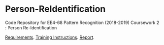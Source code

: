 # Person-ReIdentification

Code Repository for EE4-68 Pattern Recognition (2018-2019) Coursework 2 : Person Re-Identification

[Requirements](https://github.com/RVS97/Person-ReIdentification/blob/master/Requirements.pdf).
[Training Instructions](https://github.com/RVS97/Person-ReIdentification/blob/master/Training-Instructions.pdf).
[Report](https://github.com/RVS97/Person-ReIdentification/blob/master/Report.pdf).

